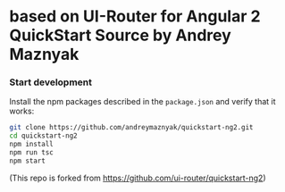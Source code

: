 # based on UI-Router for Angular 2 QuickStart Source by Andrey Maznyak

### Start development

Install the npm packages described in the `package.json` and verify that it works:

```bash
git clone https://github.com/andreymaznyak/quickstart-ng2.git
cd quickstart-ng2
npm install
npm run tsc
npm start
```

(This repo is forked from https://github.com/ui-router/quickstart-ng2)

